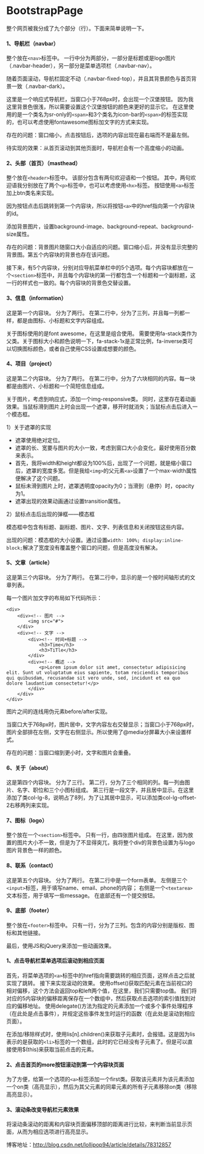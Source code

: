 # BootstrapPage

整个网页被我分成了九个部分（行）。下面来简单说明一下。

#### 1、导航栏（navbar）

整个放在`<nav>`标签中。
一行中分为两部分，一部分是标题或是logo图片（.navbar-header），另一部分是菜单选项栏（.navbar-nav）。

随着页面滚动，导航栏固定不动（.navbar-fixed-top），并且其背景颜色与首页背景一致（.navbar-dark）。

这里是一个响应式导航栏，当窗口小于768px时，会出现一个汉堡按钮。
因为我这里背景色很浅，所以需要设置这个汉堡按钮的颜色来更好的显示它。
在这里使用的是一个类名为sr-only的`<span>`和3个类名为icon-bar的`<span>`的标签实现的，也可以考虑使用fontawesome图标加文字的方式来实现。

存在的问题：窗口缩小，点击按钮后，选项的内容出现在最右端而不是最左侧。

待实现的效果：从首页滚动到其他页面时，导航栏会有一个高度缩小的动画。

#### 2、头部（首页）（masthead）

整个放在`<header>`标签中。
该部分包含有两句欢迎语和一个按钮。
其中，两句欢迎语我分别放在了两个`<p>`标签中，也可以考虑使用`<hx>`标签。
按钮使用`<a>`标签加上btn类名来实现。

因为按钮点击后跳转到第一个内容块，所以将按钮`<a>`中的href指向第一个内容块的id。

添加背景图片，设置background-image、background-repeat、background-size属性。

存在的问题：背景图片随窗口大小自适应的问题。窗口缩小后，并没有显示完整的背景图。第五个内容块的背景也存在该问题。

接下来，有5个内容块，分别对应导航菜单栏中的5个选项。每个内容块都放在一个`<section>`标签中，并且每个内容块的第一行都包含一个标题和一个副标题，这一行的样式也一致的。每个内容块的背景色交替设置。

#### 3、信息（information）

这是第一个内容块。
分为了两行。
在第二行中，分为了三列，并且每一列都一样，都是由图标、小标题和文字内容组成。

关于图标使用的是font awesome，在这里是组合使用。
需要使用fa-stack类作为父类。关于图标大小和颜色说明一下，fa-stack-1x是正常比例，fa-inverse类可以切换图标颜色，或者自己使用CSS设置成想要的颜色。

#### 4、项目（project）

这是第二个内容块。
分为了两行。
在第二行中，分为了六块相同的内容。每一块都是由图片、小标题和一个简短信息组成。

关于图片，考虑到响应式，添加一个img-responsive类。
同时，这里存在着动画效果。当鼠标滑到图片上时会出现一个遮罩，移开时就消失；当鼠标点击后进入一个模态框。

1）关于遮罩的实现

- 遮罩使用绝对定位。
- 遮罩的长、宽要与图片的大小一致，考虑到窗口大小会变化，最好使用百分数来表示。
- 首先，我将width和height都设为100%后，出现了一个问题，就是缩小窗口后，遮罩的宽度多宽。但是我给`<img>`的父元素`<a>`设置了一个max-width属性便解决了这个问题。
- 鼠标未滑到图片上时，遮罩透明度opacity为0；当滑到（悬停）时，opacity为1。
- 遮罩出现的效果动画通过设置transition属性。

2）鼠标点击后出现的弹框——模态框

模态框中包含有标题、副标题、图片、文字、列表信息和关闭按钮这些内容。

出现的问题：模态框的大小设置。通过设置`width: 100%; display:inline-block;`解决了宽度没有覆盖整个窗口的问题，但是高度没有解决。

#### 5、文章（article）

这是第三个内容块。
分为了两行。
在第二行中，显示的是一个按时间轴形式的文章列表。

每一个图片加文字的布局如下代码所示：

```
<div>
    <div><!-- 图片 -->
        <img src="#">
    </div>
    <div><!-- 文字 -->
        <div><!-- 时间+标题 -->
            <h3>Time</h3>
            <h3>TiTle</h3>
        </div>
        <div><!-- 概述 -->
            <p>Lorem ipsum dolor sit amet, consectetur adipisicing elit. Sunt ut voluptatum eius sapiente, totam reiciendis temporibus qui quibusdam, recusandae sit vero unde, sed, incidunt et ea quo dolore laudantium consectetur!</p>
        </div>
    </div>
</div>
```

图片之间的连线用伪元素before/after实现。

当窗口大于768px时，图片居中，文字内容左右交替显示；当窗口小于768px时，图片全部排在左侧，文字在右侧显示。所以使用了@media分屏幕大小来设置样式。

存在的问题：当窗口缩到更小时，文字和图片会重叠。

#### 6、关于（about）

这是第四个内容块。
分为了三行。
第二行，分为了三个相同的列。每一列由图片、名字、职位和三个小图标组成。
第三行是一段文字，并且居中显示。在这里添加了类col-lg-8，说明占了8列，为了让其居中显示，可以添加类col-lg-offset-2右移两列来实现。

#### 7、图标（logo）

整个放在一个`<section>`标签中。
只有一行，由四张图片组成。
在这里，因为放置的图片大小不一致，但是为了不显得突兀，我将整个div的背景色设置为与logo图片背景色一样的颜色。

#### 8、联系（contact）

这是第五个内容块。
分为了两行。
在第二行中是一个form表单。
左侧是三个`<input>`标签，用于填写name、email、phone的内容；
右侧是一个`<textarea>`文本标签，用于填写一些message。
在底部还有一个提交按钮。

#### 9、底部（footer）

整个放在`<footer>`标签中。
只有一行，分为了三列。包含的内容分别是版权、图标和其他链接。

最后，使用JS和jQuery来添加一些动画效果。

#### 1、点击导航栏菜单选项后滚动到相应页面

首先，将菜单选项的`<a>`标签中的href指向需要跳转的相应页面，这样点击之后就实现了跳转。
接下来实现滚动的效果。
使用offset()获取匹配元素在当前视口的相对偏移，这个方法会返回top和left两个值，在这里，我们只需要top值。
我们将对应的5内容块的偏移距离保存在一个数组中，然后获取点击选项的索引值找到对应的偏移地址。
使用delegate()方法为指定的元素添加一个或多个事件处理程序（在此处是点击事件），并规定这些事件发生时运行的函数（在此处是滚动到相应页面）。

在添加/移除样式时，使用lis[n].children()来获取子元素时，会报错。这是因为lis表示的是获取的`<li>`标签的一个数组，此时的它已经没有子元素了。但是可以直接使用$(this)来获取当前点击的元素。

#### 2、点击首页的more按钮滚动到第一个内容块页面

为了方便，给第一个选项的`<a>`标签添加一个first类。获取该元素并为该元素添加一个on类（高亮显示），然后为其父元素的同辈元素的所有子元素移除on类（移除高亮显示）。

#### 3、滚动条改变导航栏元素效果

将滚动条滚动的距离和内容块页面偏移顶部的距离进行比较，来判断当前显示页面，从而为相应选项进行高亮显示。


博客地址：http://blog.csdn.net/lollipop94/article/details/78312857
